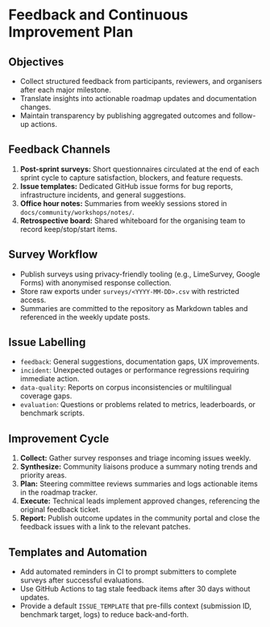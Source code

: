 # Feedback and Continuous Improvement Plan

## Objectives
- Collect structured feedback from participants, reviewers, and organisers after
  each major milestone.
- Translate insights into actionable roadmap updates and documentation changes.
- Maintain transparency by publishing aggregated outcomes and follow-up actions.

## Feedback Channels
1. **Post-sprint surveys:** Short questionnaires circulated at the end of each
   sprint cycle to capture satisfaction, blockers, and feature requests.
2. **Issue templates:** Dedicated GitHub issue forms for bug reports,
   infrastructure incidents, and general suggestions.
3. **Office hour notes:** Summaries from weekly sessions stored in
   `docs/community/workshops/notes/`.
4. **Retrospective board:** Shared whiteboard for the organising team to record
   keep/stop/start items.

## Survey Workflow
- Publish surveys using privacy-friendly tooling (e.g., LimeSurvey, Google
  Forms) with anonymised response collection.
- Store raw exports under `surveys/<YYYY-MM-DD>.csv` with restricted access.
- Summaries are committed to the repository as Markdown tables and referenced in
  the weekly update posts.

## Issue Labelling
- `feedback`: General suggestions, documentation gaps, UX improvements.
- `incident`: Unexpected outages or performance regressions requiring immediate
  action.
- `data-quality`: Reports on corpus inconsistencies or multilingual coverage
  gaps.
- `evaluation`: Questions or problems related to metrics, leaderboards, or
  benchmark scripts.

## Improvement Cycle
1. **Collect:** Gather survey responses and triage incoming issues weekly.
2. **Synthesize:** Community liaisons produce a summary noting trends and
   priority areas.
3. **Plan:** Steering committee reviews summaries and logs actionable items in
   the roadmap tracker.
4. **Execute:** Technical leads implement approved changes, referencing the
   original feedback ticket.
5. **Report:** Publish outcome updates in the community portal and close the
   feedback issues with a link to the relevant patches.

## Templates and Automation
- Add automated reminders in CI to prompt submitters to complete surveys after
  successful evaluations.
- Use GitHub Actions to tag stale feedback items after 30 days without updates.
- Provide a default `ISSUE_TEMPLATE` that pre-fills context (submission ID,
  benchmark target, logs) to reduce back-and-forth.

